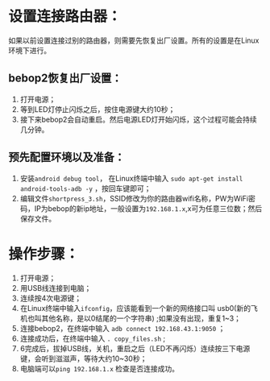 

# 设置连接路由器：
如果以前设置连接过别的路由器，则需要先恢复出厂设置。所有的设置是在Linux环境下进行。
## bebop2恢复出厂设置：
1. 打开电源；
2. 等到LED灯停止闪烁之后，按住电源键大约10秒；
3. 接下来bebop2会自动重启。然后电源LED灯开始闪烁，这个过程可能会持续几分钟。
## 预先配置环境以及准备：
1. 安装`android debug tool`， 在Linux终端中输入 `sudo apt-get install android-tools-adb -y` ，按回车键即可；
2. 编辑文件`shortpress_3.sh`，SSID修改为你的路由器wifi名称，PW为WiFi密码，IP为bebop的新ip地址，一般设置为`192.168.1.x`,x可为任意三位数；然后保存文件。
# 操作步骤：
1. 打开电源；
2. 用USB线连接到电脑；
3. 连续按4次电源键；
4. 在Linux终端中输入`ifconfig`，应该能看到一个新的网络接口叫 usb0(新的飞机也叫其他名称，是以0结尾的一个字符串) ;如果没有出现，重复1~3；
5. 连接bebop2，在终端中输入 `adb connect 192.168.43.1:9050` ；
6. 连接成功后，在终端中输入 `. copy_files.sh` ;
7. 6完成后，拔掉USB线，关机，重启之后（LED不再闪烁）连续按三下电源键，会听到滋滋声，等待大约10~30秒；
8. 电脑端可以`ping 192.168.1.x` 检查是否连接成功。

